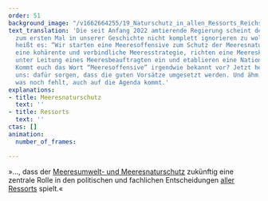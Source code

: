 ```yaml
---
order: 51
background_image: "/v1662664255/19_Naturschutz_in_allen_Ressorts_Reichstag_christian-lue-unsplash_d9lfte_i5wjmc.jpg"
text_translation: 'Die seit Anfang 2022 amtierende Regierung scheint den Meeresschutz
  zum ersten Mal in unserer Geschichte nicht komplett ignorieren zu wollen. Im Koalitionsvertrag
  heißt es: “Wir starten eine Meeresoffensive zum Schutz der Meeresnatur, erarbeiten
  eine kohärente und verbindliche Meeresstrategie, richten eine Meereskoordination
  unter Leitung eines Meeresbeauftragten ein und etablieren eine Nationale Meereskonferenz.”
  Kommt euch das Wort “Meeresoffensive” irgendwie bekannt vor? Jetzt heißt es für
  uns: dafür sorgen, dass die guten Vorsätze umgesetzt werden. Und ähm, dass das,
  was noch fehlt, auch auf die Agenda kommt.'
explanations:
- title: Meeresnaturschutz
  text: ''
- title: Ressorts
  text: ''
ctas: []
animation:
  number_of_frames: 

---
```

»…, dass der [Meeresumwelt- und Meeresnaturschutz](# "Meeresnaturschutz") zukünftig eine zentrale Rolle in den politischen und fachlichen Entscheidungen [aller Ressorts](# "Ressorts") spielt.«